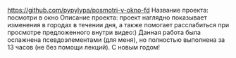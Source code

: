 https://github.com/pypylypa/posmotri-v-okno-fd
Название проекта: посмотри в окно
Описание проекта: проект наглядно показывает изменения в городах в течении дня,
а также помогает расслабиться при просмотре предложенного внутри видео:)
Данная работа была ослажнена псевдоэлементами (для меня), но 
полностью выполнена за 13 часов (не без помощи лекций).
С новым годом!
